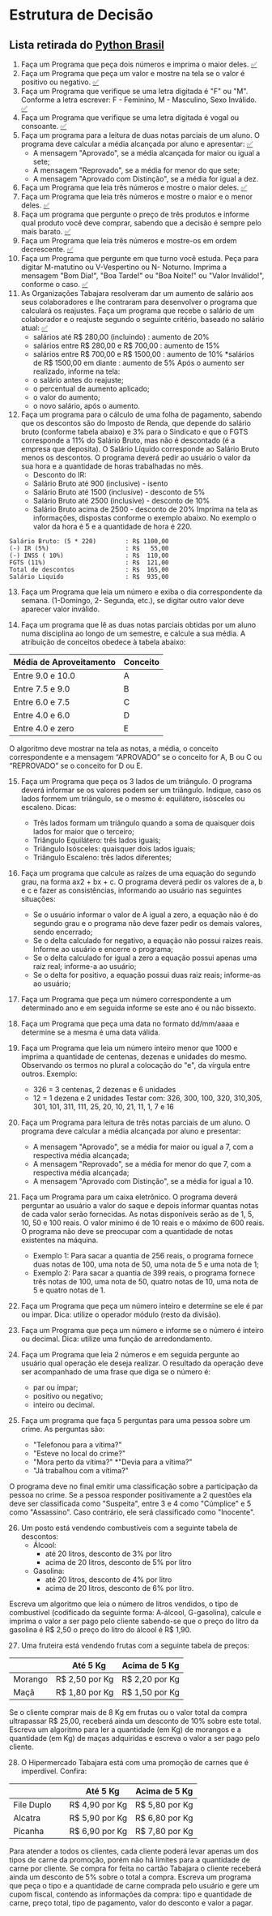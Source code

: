 # Estrutura de Decisão

## Lista retirada do [Python Brasil](https://wiki.python.org.br/EstruturaDeDecisao)

1. Faça um Programa que peça dois números e imprima o maior deles. [:white_check_mark:](respostasED/1ED.py)
2. Faça um Programa que peça um valor e mostre na tela se o valor é positivo ou negativo. [:white_check_mark:](respostasED/2ED.py)
3. Faça um Programa que verifique se uma letra digitada é "F" ou "M". Conforme a letra escrever: F - Feminino, M - Masculino, Sexo Inválido. [:white_check_mark:](respostasED/3ED.py)
4. Faça um Programa que verifique se uma letra digitada é vogal ou consoante. [:white_check_mark:](respostasED/4ED.py)
5. Faça um programa para a leitura de duas notas parciais de um aluno. O programa deve calcular a média alcançada por aluno e apresentar: [:white_check_mark:](respostasED/5ED.py)
    * A mensagem "Aprovado", se a média alcançada for maior ou igual a sete;
    * A mensagem "Reprovado", se a média for menor do que sete;
    * A mensagem "Aprovado com Distinção", se a média for igual a dez.
6. Faça um Programa que leia três números e mostre o maior deles. [:white_check_mark:](respostasED/6ED.py)
7. Faça um Programa que leia três números e mostre o maior e o menor deles. [:white_check_mark:](respostasED/7ED.py)
8. Faça um programa que pergunte o preço de três produtos e informe qual produto você deve comprar, sabendo que a decisão é sempre pelo mais barato. [:white_check_mark:](respostasED/8ED.py)
9. Faça um Programa que leia três números e mostre-os em ordem decrescente. [:white_check_mark:](respostasED/9ED.py)
10. Faça um Programa que pergunte em que turno você estuda. Peça para digitar M-matutino ou V-Vespertino ou N- Noturno. Imprima a mensagem "Bom Dia!", "Boa Tarde!" ou "Boa Noite!" ou "Valor Inválido!", conforme o caso. [:white_check_mark:](respostasED/10ED.py)
11. As Organizações Tabajara resolveram dar um aumento de salário aos seus colaboradores e lhe contraram para desenvolver o programa que calculará os reajustes.
 Faça um programa que recebe o salário de um colaborador e o reajuste segundo o seguinte critério, baseado no salário atual: [:white_check_mark:](respostasED/11ED.py)
    * salários até R$ 280,00 (incluindo) : aumento de 20%
    * salários entre R$ 280,00 e R$ 700,00 : aumento de 15%
    * salários entre R$ 700,00 e R$ 1500,00 : aumento de 10%
    *salários de R$ 1500,00 em diante : aumento de 5% Após o aumento ser realizado, informe na tela:
    * o salário antes do reajuste;
    * o percentual de aumento aplicado;
    * o valor do aumento;
    * o novo salário, após o aumento.
12. Faça um programa para o cálculo de uma folha de pagamento, sabendo que os descontos são do Imposto de Renda, que depende do salário bruto (conforme tabela abaixo) e 3% para o Sindicato e que o FGTS corresponde a 11% do Salário Bruto, mas não é descontado (é a empresa que deposita). O Salário Líquido corresponde ao Salário Bruto menos os descontos. O programa deverá pedir ao usuário o valor da sua hora e a quantidade de horas trabalhadas no mês.
    * Desconto do IR:
    * Salário Bruto até 900 (inclusive) - isento
    * Salário Bruto até 1500 (inclusive) - desconto de 5%
    * Salário Bruto até 2500 (inclusive) - desconto de 10%
    * Salário Bruto acima de 2500 - desconto de 20% Imprima na tela as informações, dispostas conforme o exemplo abaixo. No exemplo o valor da hora é 5 e a quantidade de hora é 220.

```
Salário Bruto: (5 * 220)        : R$ 1100,00
(-) IR (5%)                     : R$   55,00
(-) INSS ( 10%)                 : R$  110,00
FGTS (11%)                      : R$  121,00
Total de descontos              : R$  165,00
Salário Liquido                 : R$  935,00
```

13. Faça um Programa que leia um número e exiba o dia correspondente da semana. (1-Domingo, 2- Segunda, etc.), se digitar outro valor deve aparecer valor inválido.

14. Faça um programa que lê as duas notas parciais obtidas por um aluno numa disciplina ao longo de um semestre, e calcule a sua média. A atribuição de conceitos obedece à tabela abaixo:

 Média de Aproveitamento |Conceito
 ------------------------|---------
  Entre 9.0 e 10.0       | A
  Entre 7.5 e 9.0        | B
  Entre 6.0 e 7.5        | C
  Entre 4.0 e 6.0        | D
  Entre 4.0 e zero       | E

O algoritmo deve mostrar na tela as notas, a média, o conceito correspondente e a mensagem “APROVADO” se o conceito for A, B ou C ou “REPROVADO” se o conceito for D ou E.

15. Faça um Programa que peça os 3 lados de um triângulo. O programa deverá informar se os valores podem ser um triângulo. Indique, caso os lados formem um triângulo, se o mesmo é: equilátero, isósceles ou escaleno.
Dicas:
    * Três lados formam um triângulo quando a soma de quaisquer dois lados for maior que o terceiro;
    * Triângulo Equilátero: três lados iguais;
    * Triângulo Isósceles: quaisquer dois lados iguais;
    * Triângulo Escaleno: três lados diferentes;

16. Faça um programa que calcule as raízes de uma equação do segundo grau, na forma ax2 + bx + c. O programa deverá pedir os valores de a, b e c e fazer as consistências, informando ao usuário nas seguintes situações:
    * Se o usuário informar o valor de A igual a zero, a equação não é do segundo grau e o programa não deve fazer pedir os demais valores, sendo encerrado;
    * Se o delta calculado for negativo, a equação não possui raizes reais. Informe ao usuário e encerre o programa;
    * Se o delta calculado for igual a zero a equação possui apenas uma raiz real; informe-a ao usuário;
    * Se o delta for positivo, a equação possui duas raiz reais; informe-as ao usuário;

17. Faça um Programa que peça um número correspondente a um determinado ano e em seguida informe se este ano é ou não bissexto.

18. Faça um Programa que peça uma data no formato dd/mm/aaaa e determine se a mesma é uma data válida.

19. Faça um Programa que leia um número inteiro menor que 1000 e imprima a quantidade de centenas, dezenas e unidades do mesmo.
    Observando os termos no plural a colocação do "e", da vírgula entre outros. Exemplo:
    * 326 = 3 centenas, 2 dezenas e 6 unidades
    * 12 = 1 dezena e 2 unidades Testar com: 326, 300, 100, 320, 310,305, 301, 101, 311, 111, 25, 20, 10, 21, 11, 1, 7 e 16

20. Faça um Programa para leitura de três notas parciais de um aluno. O programa deve calcular a média alcançada por aluno e presentar:
    * A mensagem "Aprovado", se a média for maior ou igual a 7, com a respectiva média alcançada;
    * A mensagem "Reprovado", se a média for menor do que 7, com a respectiva média alcançada;
    * A mensagem "Aprovado com Distinção", se a média for igual a 10.

21. Faça um Programa para um caixa eletrônico. O programa deverá perguntar ao usuário a valor do saque e depois informar quantas notas de cada valor serão fornecidas. As notas disponíveis serão as de 1, 5, 10, 50 e 100 reais. O valor mínimo é de 10 reais e o máximo de 600 reais. O programa não deve se preocupar com a quantidade de notas existentes na máquina.
    * Exemplo 1: Para sacar a quantia de 256 reais, o programa fornece duas notas de 100, uma nota de 50, uma nota de 5 e uma nota de 1;
    * Exemplo 2: Para sacar a quantia de 399 reais, o programa fornece três notas de 100, uma nota de 50, quatro notas de 10, uma nota de 5 e quatro notas de 1.

22. Faça um Programa que peça um número inteiro e determine se ele é par ou impar. Dica: utilize o operador módulo (resto da divisão).

23. Faça um Programa que peça um número e informe se o número é inteiro ou decimal. Dica: utilize uma função de arredondamento.

24. Faça um Programa que leia 2 números e em seguida pergunte ao usuário qual operação ele deseja realizar. O resultado da operação deve ser acompanhado de uma frase que diga se o número é:
    * par ou ímpar;
    * positivo ou negativo;
    * inteiro ou decimal.

25. Faça um programa que faça 5 perguntas para uma pessoa sobre um crime. As perguntas são:
    * "Telefonou para a vítima?"
    * "Esteve no local do crime?"
    * "Mora perto da vítima?"
    *"Devia para a vítima?"
    * "Já trabalhou com a vítima?"

O programa deve no final emitir uma classificação sobre a participação da pessoa no crime. Se a pessoa responder positivamente a 2 questões ela deve ser classificada como "Suspeita", entre 3 e 4 como "Cúmplice" e 5 como "Assassino". Caso contrário, ele será classificado como "Inocente".

26. Um posto está vendendo combustíveis com a seguinte tabela de descontos:
    * Álcool:
      * até 20 litros, desconto de 3% por litro
      * acima de 20 litros, desconto de 5% por litro
    * Gasolina:
      * até 20 litros, desconto de 4% por litro
      * acima de 20 litros, desconto de 6% por litro.

Escreva um algoritmo que leia o número de litros vendidos, o tipo de combustível (codificado da seguinte forma: A-álcool, G-gasolina), calcule e imprima o valor a ser pago pelo cliente sabendo-se que o preço do litro da gasolina é R$ 2,50 o preço do litro do álcool é R$ 1,90.

27. Uma fruteira está vendendo frutas com a seguinte tabela de preços:

       |      Até 5 Kg| Acima de 5 Kg
-------|--------------|--------------
Morango|R$ 2,50 por Kg|R$ 2,20 por Kg
Maçã   |R$ 1,80 por Kg|R$ 1,50 por Kg

 Se o cliente comprar mais de 8 Kg em frutas ou o valor total da compra ultrapassar R$ 25,00, receberá ainda um desconto de 10% sobre este total. Escreva um algoritmo para ler a quantidade (em Kg) de morangos e a quantidade (em Kg) de maças adquiridas e escreva o valor a ser pago pelo cliente.

28. O Hipermercado Tabajara está com uma promoção de carnes que é imperdível. Confira:

               |      Até 5 Kg  | Acima de 5 Kg
---------------|----------------|---------------
File Duplo     | R$ 4,90 por Kg | R$ 5,80 por Kg
Alcatra        | R$ 5,90 por Kg | R$ 6,80 por Kg
Picanha        | R$ 6,90 por Kg | R$ 7,80 por Kg

Para atender a todos os clientes, cada cliente poderá levar apenas um dos tipos de carne da promoção, porém não há limites para a quantidade de carne por cliente. Se compra for feita no cartão Tabajara o cliente receberá ainda um desconto de 5% sobre o total a compra. Escreva um programa que peça o tipo e a quantidade de carne comprada pelo usuário e gere um cupom fiscal, contendo as informações da compra: tipo e quantidade de carne, preço total, tipo de pagamento, valor do desconto e valor a pagar.
